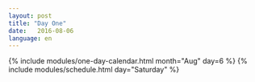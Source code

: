 ```yaml
---
layout: post
title: "Day One"
date:   2016-08-06
language: en
---
```


{% include modules/one-day-calendar.html month="Aug" day=6 %}
{% include modules/schedule.html day="Saturday" %}

<div class="clear"> </div>
